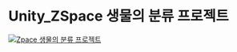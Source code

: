 # Unity_ZSpace 생물의 분류 프로젝트
[![Zpace 생물의 분류 프로젝트]( https://img.youtube.com/vi/wibFseRDLKk/0.jpg)](https://www.youtube.com/watch?v=wibFseRDLKk)
